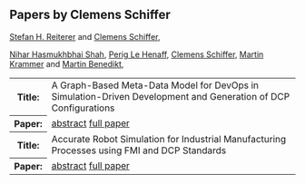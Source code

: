 ## Papers by Clemens Schiffer
<table><a href="/proceedings/authors/StefanH.Reiterer">Stefan H. Reiterer</a> and <a href="/proceedings/authors/ClemensSchiffer">Clemens Schiffer</a>, </td>
</tr>
<tr><th>Title:</th>
<td>A Graph-Based Meta-Data Model for DevOps in Simulation-Driven Development and Generation of DCP Configurations</td></tr></tr>
<tr><th>Paper:</th>
<td><a href="/abstracts/abstract_5B_3">abstract</a> <a href="/proceedings/papers/Modelica2021session5B_paper3.pdf">full paper</a></td>
</tr>

<a href="/proceedings/authors/NiharHasmukhbhaiShah">Nihar Hasmukhbhai Shah</a>, <a href="/proceedings/authors/PerigLeHenaff">Perig Le Henaff</a>, <a href="/proceedings/authors/ClemensSchiffer">Clemens Schiffer</a>, <a href="/proceedings/authors/MartinKrammer">Martin Krammer</a> and <a href="/proceedings/authors/MartinBenedikt">Martin Benedikt</a>, </td>
</tr>
<tr><th>Title:</th>
<td>Accurate Robot Simulation for Industrial Manufacturing Processes using FMI and DCP Standards</td></tr></tr>
<tr><th>Paper:</th>
<td><a href="/abstracts/abstract_8B_4">abstract</a> <a href="/proceedings/papers/Modelica2021session8B_paper4.pdf">full paper</a></td>
</tr>
</table>